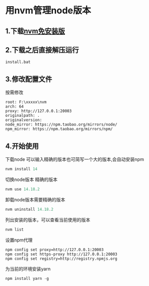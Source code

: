 # 用nvm管理node版本

## 1.下载[nvm免安装版](https://github.com/coreybutler/nvm-windows/releases/download/1.1.8/nvm-noinstall.zip)

## 2.下载之后直接解压运行
`install.bat`

## 3.修改配置文件

按需修改
```text
root: F:\xxxxx\nvm
arch: 64
proxy: http://127.0.0.1:20003
originalpath: .
originalversion: 
node_mirror: https://npm.taobao.org/mirrors/node/
npm_mirror: https://npm.taobao.org/mirrors/npm/

```

## 4.开始使用

下载node
可以输入精确的版本也可简写一个大的版本,会自动安装npm
```powershell
nvm install 14
```
切换node版本
精确的版本
```powershell
nvm use 14.18.2
```
卸载node版本需要精确的版本
```powershell
nvm uninstall 14.18.2
```
列出安装的版本，可以查看当前使用的版本

```powershell
nvm list
```
设置npm代理
```
npm config set proxy=http://127.0.0.1:20003
npm config set https-proxy http://127.0.0.1:20003
npm config set registry=http://registry.npmjs.org
```



为当前的环境安装yarn
```powershell
npm install yarn -g
```
